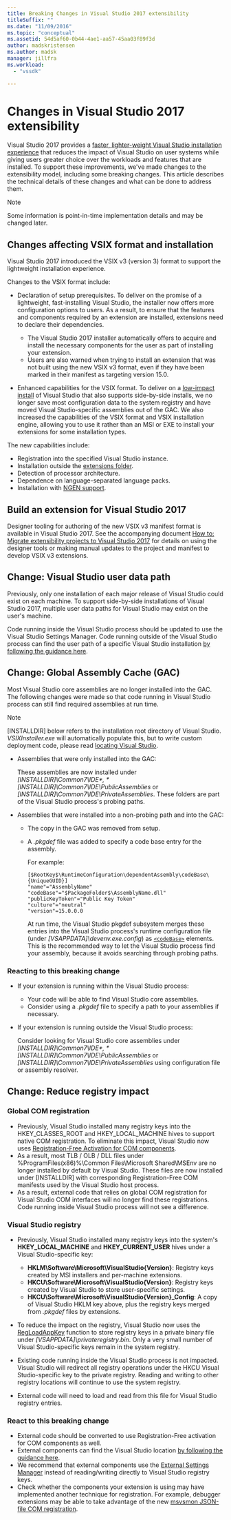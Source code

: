 ```yaml
---
title: Breaking Changes in Visual Studio 2017 extensibility
titleSuffix: ""
ms.date: "11/09/2016"
ms.topic: "conceptual"
ms.assetid: 54d5af60-0b44-4ae1-aa57-45aa03f89f3d
author: madskristensen
ms.author: madsk
manager: jillfra
ms.workload:
  - "vssdk"

---
```

# Changes in Visual Studio 2017 extensibility

Visual Studio 2017 provides a [faster, lighter-weight Visual Studio installation experience](https://devblogs.microsoft.com/visualstudio/faster-leaner-visual-studio-installer) that reduces the impact of Visual Studio on user systems while giving users greater choice over the workloads and features that are installed. To support these improvements, we've made changes to the extensibility model, including some breaking changes. This article describes the technical details of these changes and what can be done to address them.

> [!NOTE]
> Some information is point-in-time implementation details and may be changed later.

## Changes affecting VSIX format and installation

Visual Studio 2017 introduced the VSIX v3 (version 3) format to support the lightweight installation experience.

Changes to the VSIX format include:

* Declaration of setup prerequisites. To deliver on the promise of a lightweight, fast-installing Visual Studio, the installer now offers more configuration options to users. As a result, to ensure that the features and components required by an extension are installed, extensions need to declare their dependencies.

  * The Visual Studio 2017 installer automatically offers to acquire and install the necessary components for the user as part of installing your extension.
  * Users are also warned when trying to install an extension that was not built using the new VSIX v3 format, even if they have been marked in their manifest as targeting version 15.0.

* Enhanced capabilities for the VSIX format. To deliver on a [low-impact install](https://devblogs.microsoft.com/visualstudio/anatomy-of-a-low-impact-visual-studio-install) of Visual Studio that also supports side-by-side installs, we no longer save most configuration data to the system registry and have moved Visual Studio-specific assemblies out of the GAC. We also increased the capabilities of the VSIX format and VSIX installation engine, allowing you to use it rather than an MSI or EXE to install your extensions for some installation types.

The new capabilities include:

* Registration into the specified Visual Studio instance.
* Installation outside the [extensions folder](set-install-root.md).
* Detection of processor architecture.
* Dependence on language-separated language packs.
* Installation with [NGEN support](ngen-support.md).

## Build an extension for Visual Studio 2017

Designer tooling for authoring of the new VSIX v3 manifest format is available in Visual Studio 2017. See the accompanying document [How to: Migrate extensibility projects to Visual Studio 2017](how-to-migrate-extensibility-projects-to-visual-studio-2017.md) for details on using the designer tools or making manual updates to the project and manifest to develop VSIX v3 extensions.

## Change: Visual Studio user data path

Previously, only one installation of each major release of Visual Studio could exist on each machine. To support side-by-side installations of Visual Studio 2017, multiple user data paths for Visual Studio may exist on the user's machine.

Code running inside the Visual Studio process should be updated to use the Visual Studio Settings Manager. Code running outside of the Visual Studio process can find the user path of a specific Visual Studio installation [by following the guidance here](locating-visual-studio.md).

## Change: Global Assembly Cache (GAC)

Most Visual Studio core assemblies are no longer installed into the GAC. The following changes were made so that code running in Visual Studio process can still find required assemblies at run time.

> [!NOTE]
> [INSTALLDIR] below refers to the installation root directory of Visual Studio. *VSIXInstaller.exe* will automatically populate this, but to write custom deployment code, please read [locating Visual Studio](locating-visual-studio.md).

* Assemblies that were only installed into the GAC:

  These assemblies are now installed under <em>[INSTALLDIR]\Common7\IDE\*, *[INSTALLDIR]\Common7\IDE\PublicAssemblies</em> or *[INSTALLDIR]\Common7\IDE\PrivateAssemblies*. These folders are part of the Visual Studio process's probing paths.

* Assemblies that were installed into a non-probing path and into the GAC:

  * The copy in the GAC was removed from setup.
  * A *.pkgdef* file was added to specify a code base entry for the assembly.

    For example:

    ```
    [$RootKey$\RuntimeConfiguration\dependentAssembly\codeBase\{UniqueGUID}]
    "name"="AssemblyName" "codeBase"="$PackageFolder$\AssemblyName.dll"
    "publicKeyToken"="Public Key Token"
    "culture"="neutral"
    "version"=15.0.0.0
    ```

    At run time, the Visual Studio pkgdef subsystem merges these entries into the Visual Studio process's runtime configuration file (under *[VSAPPDATA]\devenv.exe.config*) as [`<codeBase>`](/dotnet/framework/configure-apps/file-schema/runtime/codebase-element) elements. This is the recommended way to let the Visual Studio process find your assembly, because it avoids searching through probing paths.

### Reacting to this breaking change

* If your extension is running within the Visual Studio process:

  * Your code will be able to find Visual Studio core assemblies.
  * Consider using a *.pkgdef* file to specify a path to your assemblies if necessary.

* If your extension is running outside the Visual Studio process:

  Consider looking for Visual Studio core assemblies under <em>[INSTALLDIR]\Common7\IDE\*, *[INSTALLDIR]\Common7\IDE\PublicAssemblies</em> or *[INSTALLDIR]\Common7\IDE\PrivateAssemblies* using configuration file or assembly resolver.

## Change: Reduce registry impact

### Global COM registration

* Previously, Visual Studio installed many registry keys into the HKEY_CLASSES_ROOT and HKEY_LOCAL_MACHINE hives to support native COM registration. To eliminate this impact, Visual Studio now uses [Registration-Free Activation for COM components](https://msdn.microsoft.com/library/ms973913.aspx).
* As a result, most TLB / OLB / DLL files under %ProgramFiles(x86)%\Common Files\Microsoft Shared\MSEnv are no longer installed by default by Visual Studio. These files are now installed under [INSTALLDIR] with corresponding Registration-Free COM manifests used by the Visual Studio host process.
* As a result, external code that relies on global COM registration for Visual Studio COM interfaces will no longer find these registrations. Code running inside Visual Studio process will not see a difference.

### Visual Studio registry

* Previously, Visual Studio installed many registry keys into the system's **HKEY_LOCAL_MACHINE** and **HKEY_CURRENT_USER** hives under a Visual Studio-specific key:

  * **HKLM\Software\Microsoft\VisualStudio\{Version}**: Registry keys created by MSI installers and per-machine extensions.
  * **HKCU\Software\Microsoft\VisualStudio\{Version}**: Registry keys created by Visual Studio to store user-specific settings.
  * **HKCU\Software\Microsoft\VisualStudio\{Version}_Config**: A copy of Visual Studio HKLM key above, plus the registry keys merged from *.pkgdef* files by extensions.

* To reduce the impact on the registry, Visual Studio now uses the [RegLoadAppKey](/windows/desktop/api/winreg/nf-winreg-regloadappkeya) function to store registry keys in a private binary file under *[VSAPPDATA]\privateregistry.bin*. Only a very small number of Visual Studio-specific keys remain in the system registry.
* Existing code running inside the Visual Studio process is not impacted. Visual Studio will redirect all registry operations under the HKCU Visual Studio-specific key to the private registry. Reading and writing to other registry locations will continue to use the system registry.
* External code will need to load and read from this file for Visual Studio registry entries.

### React to this breaking change

* External code should be converted to use Registration-Free activation for COM components as well.
* External components can find the Visual Studio location [by following the guidance here](https://devblogs.microsoft.com/setup/changes-to-visual-studio-15-setup).
* We recommend that external components use the [External Settings Manager](/dotnet/api/microsoft.visualstudio.settings.externalsettingsmanager) instead of reading/writing directly to Visual Studio registry keys.
* Check whether the components your extension is using may have implemented another technique for registration. For example, debugger extensions may be able to take advantage of the new [msvsmon JSON-file COM registration](migrate-debugger-COM-registration.md).
